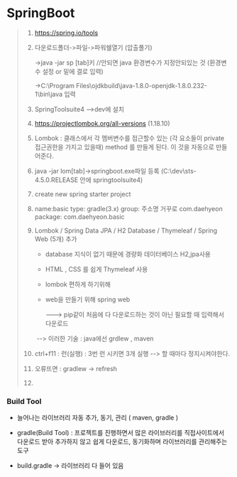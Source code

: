 

# SpringBoot 



> 1. https://spring.io/tools
>
> 2. 다운로드폴더->파일->파워쉘열기 (압출풀기)
>
>    ->java -jar sp [tab]키 //안되면 java 환경변수가 지정안되있는 것 (환경변수 설정 or 밑에 결로 입력)
>
>    ->C:\Program Files\ojdkbuild\java-1.8.0-openjdk-1.8.0.232-1\bin\java 입력
>
> 3. SpringToolsuite4  -->dev에 설치
>
> 4. https://projectlombok.org/all-versions (1.18.10)
>
> 5. Lombok :  클래스에서 각 멤버변수를 접근할수 있는 (각 요소들이 private 접근권한을 가지고 있을때) method 를 만들게 된다.  이 것을 자동으로 만들어준다.
>
> 6. java -jar lom[tab]->springboot.exe파일 등록 (C:\dev\sts-4.5.0.RELEASE 안에 springtoolsuite4)
>
> 7. create new spring starter project
>
> 8. name:basic   type: gradle(3.x) group: 주소명 거꾸로 com.daehyeon package: com.daehyeon.basic
>
> 9. Lombok / Spring Data JPA / H2 Database / Thymeleaf / Spring Web (5개) 추가
>
>    - database 지식이 없기 때문에 경량화 데이터베이스 H2,jpa사용
>
>    - HTML , CSS 를 쉽게 Thymeleaf 사용
>
>    - lombok 편하게 하기위해
>
>    - web을 만들기 위해 spring web
>
>       ---> pip같이 처음에 다 다운로드하는 것이 아닌 필요할 때 입력해서 다운로드
>
>    ​	--> 이러한 기술 : java에선 grdlew , maven
>
> 10. ctrl+f11 : 런(실행) : 3번 런 시키면 3개 실행 --> 할 때마다 정지시켜야한다.
>
> 11. 오류뜨면 : gradlew -> refresh
>
> 12. 



###  Build Tool 

- 늘어나는 라이브러리 자동 추가, 동기, 관리 ( maven, gradle )

- gradle(Build Tool) : 프로젝트를 진행하면서 많은 라이브러리를 직접사이트에서 다운로드 받아 추가하지 않고 쉽게 다운로드, 동기화하며 라이브러리를 관리해주는 도구 

- build.gradle -> 라이브러리 다 들어 있음







